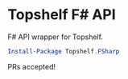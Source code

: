 # Topshelf F# API

F# API wrapper for Topshelf.

``` powershell
Install-Package Topshelf.FSharp
```

PRs accepted!
